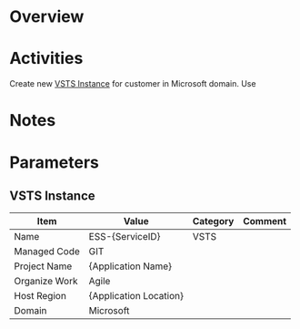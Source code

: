 # Overview

# Activities
Create new [VSTS Instance](https://app.vsaex.visualstudio.com) for customer in Microsoft domain.
Use 

# Notes

# Parameters

## VSTS Instance
|Item|Value|Category|Comment|
|---|---|---|---|
|Name |ESS-{ServiceID}| VSTS| |
|Managed Code |GIT | | |
|Project Name |{Application Name}| | |
|Organize Work|Agile | | |
|Host Region |{Application Location}| | |
|Domain |Microsoft | | |
